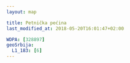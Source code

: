 ```yaml
---
layout: map

title: Petnička pećina
last_modified_at: 2018-05-20T16:01:47+02:00

WDPA: [328897]
geoSrbija:
  L1_183: [6]
---
```

